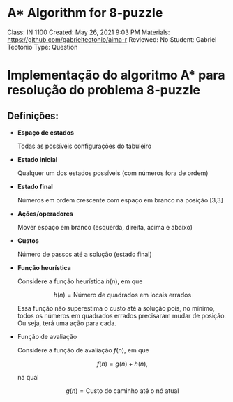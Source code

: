 # A* Algorithm for 8-puzzle

Class: IN 1100
Created: May 26, 2021 9:03 PM
Materials: https://github.com/gabrielteotonio/aima-r
Reviewed: No
Student: Gabriel Teotonio
Type: Question

# Implementação do algoritmo A* para resolução do problema 8-puzzle

## Definições:

- **Espaço de estados**

    Todas as possíveis configurações do tabuleiro

- **Estado inicial**

    Qualquer um dos estados possíveis (com números fora de ordem)

- **Estado final**

    Números em ordem crescente com espaço em branco na posição [3,3]

- **Ações/operadores**

    Mover espaço em branco (esquerda, direita, acima e abaixo)

- **Custos**

    Número de passos até a solução (estado final)

- **Função heurística**

    Considere a função heurística $h(n)$, em que

    $$h(n) = \text{Número de quadrados em locais errados}$$

    Essa função não superestima o custo até a solução pois, no mínimo, todos os números em quadrados errados precisaram mudar de posição. Ou seja, terá uma ação para cada.

- Função de avaliação

    Considere a função de avaliação $f(n)$, em que

    $$f(n) = g(n) + h(n),$$

    na qual

    $$g(n) = \text{Custo do caminho até o nó atual}$$